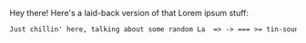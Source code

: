 Hey there! Here's a laid-back version of that Lorem ipsum stuff:

```markdown
Just chillin' here, talking about some random La  => -> === >= tin-sounding words. You know, the usual "dolor sit amet" jazz. No big deal, just keeping it casual.
```
